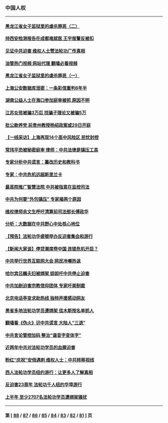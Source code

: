 ### 中国人权
---
#### [黑龙江省女子监狱里的虐杀罪恶（二）](../../pages/ncid278/n13783691.md?07201245) 
#### [持西安检测报告在成都难就医 王宇报警反被扣](../../pages/ncid278/n13784058.md?07201245) 
#### [见证中共迫害 维权人士赞法轮功广传真相](../../pages/ncid278/n13783984.md?07201245) 
#### [油管热门视频 网站代理 翻墙必看视频](http://209.222.30.114:81/youtube.html?07201245)
#### [黑龙江省女子监狱里的虐杀罪恶（一）](../../pages/ncid278/n13780871.md?07201245) 
#### [上海公安数据库泄密：一条彩信重判6年半](../../pages/ncid278/n13781753.md?07201245) 
#### [湖南公益人士在海口参加庭审被抓 原因不明](../../pages/ncid278/n13783643.md?07201245) 
#### [江苏女孩被骗3万后 找骗子理论又被骗5万](../../pages/ncid278/n13783623.md?07201245) 
#### [批公款养党 前贵州教授杨绍政案或29日开庭](../../pages/ncid278/n13782827.md?07201245) 
#### [【一线采访】上海再现14个高中风险区 民忧封控](../../pages/ncid278/n13782770.md?07201245) 
#### [常玮平恐被秘密庭审 律师：中共法律是镇压工具](../../pages/ncid278/n13782253.md?07201245) 
#### [专家分析中共谎言：纂改历史和教科书](../../pages/ncid278/n13781542.md?07201245) 
#### [专家：中共危机远超斯里兰卡](../../pages/ncid278/n13782248.md?07201245) 
#### [最高院推广智慧法院 中共被指意在监控司法](../../pages/ncid278/n13781949.md?07201245) 
#### [中共为何要“外包镇压” 专家揭两个原因](../../pages/ncid278/n13781906.md?07201245) 
#### [维权律师余文生呼吁清算前司法部长傅政华](../../pages/ncid278/n13781829.md?07201245) 
#### [分析：大数据在中共野心中处核心地位](../../pages/ncid278/n13781736.md?07201245) 
#### [【预告】法轮功华盛顿举办反迫害集会和游行](../../pages/ncid278/n13781661.md?07201245) 
#### [【新闻大家谈】停贷潮席卷中国 连锁危机开启？](../../pages/ncid278/n13781582.md?07201245) 
#### [中共举行世界互联网大会 网民冷嘲热讽](../../pages/ncid278/n13780577.md?07201245) 
#### [哈尔宾吕巍夫妇被绑架 姐姐吁中共停止迫害](../../pages/ncid278/n13780481.md?07201245) 
#### [中共加剧迫害宗教信仰团体 专家吁美制裁](../../pages/ncid278/n13780252.md?07201245) 
#### [北京电话亭变求助热线 独特声援感动网友](../../pages/ncid278/n13780127.md?07201245) 
#### [黑省多地法轮功学员遭绑架 佳木斯按名单抓人](../../pages/ncid278/n13779958.md?07201245) 
#### [翻墙看《伪火》识中共谎言 大陆人“三退”](../../pages/ncid278/n13779275.md?07201245) 
#### [中共言论管控加码 整治“谐音字变体字”](../../pages/ncid278/n13779959.md?07201245) 
#### [近两年中共对法轮功学员的血腥迫害](../../pages/ncid278/n13778445.md?07201245) 
#### [粉红“庆祝”安倍遇刺 维权人士：中共转移视线](../../pages/ncid278/n13778704.md?07201245) 
#### [西人法轮功学员纽约游行：让更多人了解真相](../../pages/ncid278/n13778030.md?07201245) 
#### [反迫害23周年 法轮功千人纽约华埠游行](../../pages/ncid278/n13777927.md?07201245) 
#### [上半年 至少2707名法轮功学员遭绑架骚扰](../../pages/ncid278/n13776397.md?07201245) 

---
#### 第 [ [88](./88.md?07201245) / [87](./87.md?07201245) / [86](./86.md?07201245) / [85](./85.md?07201245) / [84](./84.md?07201245) / [83](./83.md?07201245) / [82](./82.md?07201245) / [81](./81.md?07201245) ] 页
